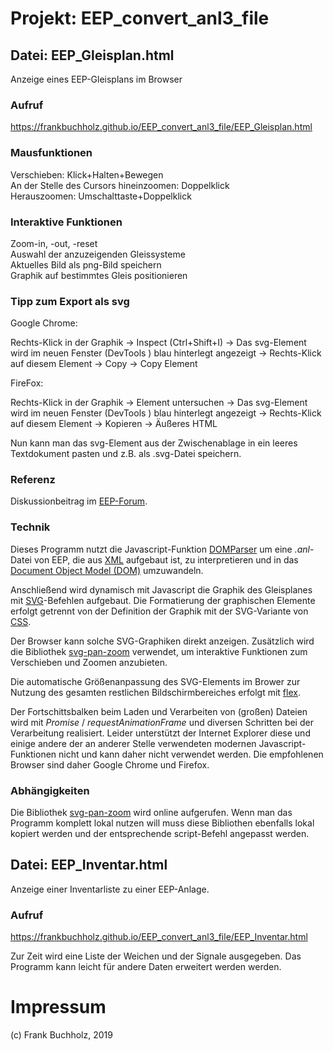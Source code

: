 # Projekt: EEP_convert_anl3_file

## Datei: EEP_Gleisplan.html
Anzeige eines EEP-Gleisplans im Browser

### Aufruf
https://frankbuchholz.github.io/EEP_convert_anl3_file/EEP_Gleisplan.html

### Mausfunktionen 
Verschieben: Klick+Halten+Bewegen<br/>
An der Stelle des Cursors hineinzoomen: Doppelklick<br/>
Herauszoomen: Umschalttaste+Doppelklick

### Interaktive Funktionen
Zoom-in, -out, -reset<br/>
Auswahl der anzuzeigenden Gleissysteme<br/>
Aktuelles Bild als png-Bild speichern<br/>
Graphik auf bestimmtes Gleis positionieren

### Tipp zum Export als svg

Google Chrome:

Rechts-Klick in der Graphik -> Inspect (Ctrl+Shift+I) -> Das svg-Element wird im neuen Fenster (DevTools ) blau hinterlegt angezeigt -> Rechts-Klick auf diesem Element -> Copy -> Copy Element

FireFox:

Rechts-Klick in der Graphik -> Element untersuchen -> Das svg-Element wird im neuen Fenster (DevTools ) blau hinterlegt angezeigt -> Rechts-Klick auf diesem Element -> Kopieren -> Äußeres HTML

Nun kann man das svg-Element aus der Zwischenablage in ein leeres Textdokument pasten und z.B. als .svg-Datei speichern.

### Referenz
Diskussionbeitrag im <a href='https://www.eepforum.de/forum/thread/26770-eep-gleisplan-im-browser-anzeigen-javascript-projekt' target='_blank'>EEP-Forum</a>.

### Technik
Dieses Programm nutzt die Javascript-Funktion <a href='https://www.w3schools.com/xml/xml_parser.asp' target='_blank'>DOMParser</a> um eine <i>.anl</i>-Datei von EEP, die aus <a href='https://www.w3schools.com/xml/xml_tree.asp' target='_blank'>XML</a> aufgebaut ist, zu interpretieren und in das <a href='https://www.w3schools.com/xml/xml_dom.asp' target='_blank'>Document Object Model (DOM)</a> umzuwandeln.

Anschließend wird dynamisch mit Javascript die Graphik des Gleisplanes mit <a href='https://www.w3schools.com/html/html5_svg.asp' target='_blank'>SVG</a>-Befehlen aufgebaut. Die Formatierung der graphischen Elemente erfolgt getrennt von der Definition der Graphik mit der SVG-Variante von <a href='https://www.w3schools.com/html/html_css.asp' target='_blank'>CSS</a>.

Der Browser kann solche SVG-Graphiken direkt anzeigen. Zusätzlich wird die Bibliothek <a href='https://github.com/ariutta/svg-pan-zoom' target='_blank'>svg-pan-zoom</a> verwendet, um interaktive Funktionen zum Verschieben und Zoomen anzubieten.

Die automatische Größenanpassung des SVG-Elements im Brower zur Nutzung des gesamten restlichen Bildschirmbereiches erfolgt mit <a href='https://www.w3schools.com/css/css3_flexbox.asp' target='_blank'>flex</a>.

Der Fortschittsbalken beim Laden und Verarbeiten von (großen) Dateien wird mit <i>Promise</i> / <i>requestAnimationFrame</i> und diversen Schritten bei der Verarbeitung realisiert. Leider unterstützt der Internet Explorer diese und einige andere der an anderer Stelle verwendeten modernen Javascript-Funktionen nicht und kann daher nicht verwendet werden. Die empfohlenen Browser sind daher Google Chrome und Firefox.

### Abhängigkeiten
Die Bibliothek <a href='https://github.com/ariutta/svg-pan-zoom' target='_blank'>svg-pan-zoom</a> wird online aufgerufen. Wenn man das Programm komplett lokal nutzen will muss diese Bibliothen ebenfalls lokal kopiert werden und der entsprechende script-Befehl angepasst werden.

## Datei: EEP_Inventar.html
Anzeige einer Inventarliste zu einer EEP-Anlage.

### Aufruf
https://frankbuchholz.github.io/EEP_convert_anl3_file/EEP_Inventar.html

Zur Zeit wird eine Liste der Weichen und der Signale ausgegeben. Das Programm kann leicht für andere Daten erweitert werden werden. 

# Impressum
(c) Frank Buchholz, 2019
